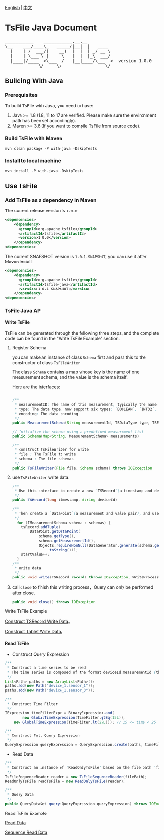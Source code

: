 <!--

    Licensed to the Apache Software Foundation (ASF) under one
    or more contributor license agreements.  See the NOTICE file
    distributed with this work for additional information
    regarding copyright ownership.  The ASF licenses this file
    to you under the Apache License, Version 2.0 (the
    "License"); you may not use this file except in compliance
    with the License.  You may obtain a copy of the License at

        http://www.apache.org/licenses/LICENSE-2.0

    Unless required by applicable law or agreed to in writing,
    software distributed under the License is distributed on an
    "AS IS" BASIS, WITHOUT WARRANTIES OR CONDITIONS OF ANY
    KIND, either express or implied.  See the License for the
    specific language governing permissions and limitations
    under the License.

-->

[English](./README.md) | [中文](./README-zh.md)
# TsFile Java Document
<pre>
___________    ___________.__.__          
\__    ___/____\_   _____/|__|  |   ____  
  |    | /  ___/|    __)  |  |  | _/ __ \ 
  |    | \___ \ |     \   |  |  |_\  ___/ 
  |____|/____  >\___  /   |__|____/\___  >  version 1.0.0
             \/     \/                 \/  
</pre>

## Building With Java

### Prerequisites

To build TsFile wirh Java, you need to have:

1. Java >= 1.8 (1.8, 11 to 17 are verified. Please make sure the environment path has been set accordingly).
2. Maven >= 3.6 (If you want to compile TsFile from source code).


### Build TsFile with Maven

```
mvn clean package -P with-java -DskipTests
```

### Install to local machine

```
mvn install -P with-java -DskipTests
```

## Use TsFile

### Add TsFile as a dependency in Maven

The current release version is `1.0.0`

```xml  
<dependencies>
    <dependency>
      <groupId>org.apache.tsfile</groupId>
      <artifactId>tsfile</artifactId>
      <version>1.0.0</version>
    </dependency>
<dependencies>
```

The current SNAPSHOT version is `1.0.1-SNAPSHOT`, you can use it after Maven install

```xml  
<dependencies>
    <dependency>
      <groupId>org.apache.tsfile</groupId>
      <artifactId>tsfile-java</artifactId>
      <version>1.0.1-SNAPSHOT</version>
    </dependency>
<dependencies>
```

### TsFile Java API

#### Write TsFile
TsFile can be generated through the following three steps, and the complete code can be found in the "Write TsFile Example" section.

1. Register Schema

    you can make an instance of class `Schema` first and pass this to the constructor of class `TsFileWriter`
    
    The class `Schema` contains a map whose key is the name of one measurement schema, and the value is the schema itself.

    Here are the interfaces:
    
    ```java

    /**
     * measurementID: The name of this measurement, typically the name of the sensor
     * type: The data type, now support six types: `BOOLEAN`, `INT32`, `INT64`, `FLOAT`, `DOUBLE`, `TEXT`
     * encoding: The data encoding
     */
    public MeasurementSchema(String measurementId, TSDataType type, TSEncoding encoding) // default use LZ4 Compression

    // Initialize the schema using a predefined measurement list
    public Schema(Map<String, MeasurementSchema> measurements)

    /** 
     * construct TsFileWriter for write
     * file : The TsFile to write
     * schema : The file schemas
     */
    public TsFileWriter(File file, Schema schema) throws IOException
    ```

2. use `TsFileWriter` write data.
  
    ```java
    /**
     * Use this interface to create a new `TSRecord`(a timestamp and device pair)
     */
    public TSRecord(long timestamp, String deviceId)

    /**
     * Then create a `DataPoint`(a measurement and value pair), and use the addTuple method to add the DataPoint to the correct TsRecord.
     */
      for (IMeasurementSchema schema : schemas) {
        tsRecord.addTuple(
            DataPoint.getDataPoint(
                schema.getType(),
                schema.getMeasurementId(),
                Objects.requireNonNull(DataGenerator.generate(schema.getType(), (int) startValue))
                    .toString()));
        startValue++;
      }
    /**
     * write data
     */
    public void write(TSRecord record) throws IOException, WriteProcessException
    ```

3. call `close` to finish this writing process，Query can only be performed after close.

    ```java
    public void close() throws IOException
    ```

Write TsFile Example

[Construct TSRecord Write Data](../examples/src/main/java/org/apache/tsfile/TsFileWriteAlignedWithTSRecord.java)。

[Construct Tablet Write Data](../examples/src/main/java/org/apache/tsfile/TsFileWriteAlignedWithTablet.java)。


#### Read TsFile

* Construct Query Expression
```java
/**
 * Construct a time series to be read
 * The time series is composed of the format deviceId.measurementId (there can be.)
 */
List<Path> paths = new ArrayList<Path>();
paths.add(new Path("device_1.sensor_1"));
paths.add(new Path("device_1.sensor_3"));

/**
 * Construct Time Filter 
 */
IExpression timeFilterExpr = BinaryExpression.and(
		new GlobalTimeExpression(TimeFilter.gtEq(15L)),
    new GlobalTimeExpression(TimeFilter.lt(25L))); // 15 <= time < 25

/**
 * Construct Full Query Expression
 */
QueryExpression queryExpression = QueryExpression.create(paths, timeFilterExpr);
```

* Read Data

```java
/**
 * Construct an instance of 'ReadOnlyTsFile' based on the file path 'filePath'.
 */
TsFileSequenceReader reader = new TsFileSequenceReader(filePath);
ReadOnlyTsFile readTsFile = new ReadOnlyTsFile(reader);

/**
 * Query Data
 */
public QueryDataSet query(QueryExpression queryExpression) throws IOException
```

Read TsFile Example

[Read Data](../examples/src/main/java/org/apache/tsfile/TsFileRead.java)

[Sequence Read Data](../examples/src/main/java/org/apache/tsfile/TsFileSequenceRead.java)
